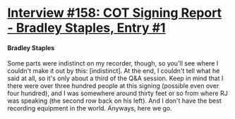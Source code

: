 # [Interview #158: COT Signing Report - Bradley Staples, Entry #1](https://www.theoryland.com/intvmain.php?i=158#1)

#### Bradley Staples

Some parts were indistinct on my recorder, though, so you'll see where I couldn't make it out by this: [indistinct]. At the end, I couldn't tell what he said at all, so it's only about a third of the Q&A session. Keep in mind that I there were over three hundred people at this signing (possible even over four hundred), and I was somewhere around thirty feet or so from where RJ was speaking (the second row back on his left). And I don't have the best recording equipment in the world. Anyways, here we go.

